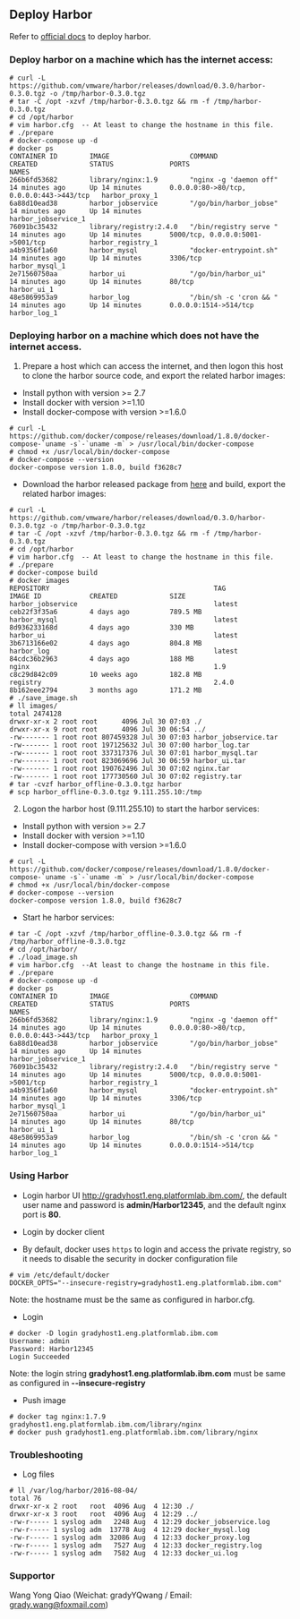## Deploy Harbor
Refer to [official docs](https://github.com/vmware/harbor/blob/master/docs/installation_guide.md) to deploy harbor.


### Deploy harbor on a machine which has the internet access:
```
# curl -L https://github.com/vmware/harbor/releases/download/0.3.0/harbor-0.3.0.tgz -o /tmp/harbor-0.3.0.tgz
# tar -C /opt -xzvf /tmp/harbor-0.3.0.tgz && rm -f /tmp/harbor-0.3.0.tgz
# cd /opt/harbor
# vim harbor.cfg  -- At least to change the hostname in this file.
# ./prepare
# docker-compose up -d
# docker ps
CONTAINER ID        IMAGE                    COMMAND                  CREATED             STATUS              PORTS                                      NAMES
266b6fd53682        library/nginx:1.9        "nginx -g 'daemon off"   14 minutes ago      Up 14 minutes       0.0.0.0:80->80/tcp, 0.0.0.0:443->443/tcp   harbor_proxy_1
6a88d10ead38        harbor_jobservice        "/go/bin/harbor_jobse"   14 minutes ago      Up 14 minutes                                                  harbor_jobservice_1
76091bc35432        library/registry:2.4.0   "/bin/registry serve "   14 minutes ago      Up 14 minutes       5000/tcp, 0.0.0.0:5001->5001/tcp           harbor_registry_1
a4b9356f1a60        harbor_mysql             "docker-entrypoint.sh"   14 minutes ago      Up 14 minutes       3306/tcp                                   harbor_mysql_1
2e71560750aa        harbor_ui                "/go/bin/harbor_ui"      14 minutes ago      Up 14 minutes       80/tcp                                     harbor_ui_1
48e5869953a9        harbor_log               "/bin/sh -c 'cron && "   14 minutes ago      Up 14 minutes       0.0.0.0:1514->514/tcp                      harbor_log_1

```

### Deploying harbor on a machine which does not have the internet access.
1. Prepare a host which can access the internet, and then logon this host to clone the harbor source code, and export the related harbor images:
 - Install python with version >= 2.7
 - Install docker with version >=1.10
 - Install docker-compose with version >=1.6.0
 ```
 # curl -L https://github.com/docker/compose/releases/download/1.8.0/docker-compose-`uname -s`-`uname -m` > /usr/local/bin/docker-compose
 # chmod +x /usr/local/bin/docker-compose
 # docker-compose --version
 docker-compose version 1.8.0, build f3628c7
 ```
 - Download the harbor released package from [here](https://github.com/vmware/harbor/releases) and build, export the related harbor images:
 ```
 # curl -L https://github.com/vmware/harbor/releases/download/0.3.0/harbor-0.3.0.tgz -o /tmp/harbor-0.3.0.tgz
 # tar -C /opt -xzvf /tmp/harbor-0.3.0.tgz && rm -f /tmp/harbor-0.3.0.tgz
 # cd /opt/harbor
 # vim harbor.cfg  -- At least to change the hostname in this file.
 # ./prepare
 # docker-compose build
 # docker images
REPOSITORY                                         TAG                                     IMAGE ID            CREATED             SIZE
harbor_jobservice                                  latest                                  ceb22f3f35a6        4 days ago          789.5 MB
harbor_mysql                                       latest                                  8d936233168d        4 days ago          330 MB
harbor_ui                                          latest                                  3b6713166e02        4 days ago          804.8 MB
harbor_log                                         latest                                  84cdc36b2963        4 days ago          188 MB
nginx                                              1.9                                     c8c29d842c09        10 weeks ago        182.8 MB
registry                                           2.4.0                                   8b162eee2794        3 months ago        171.2 MB
 # ./save_image.sh
 # ll images/
total 2474128
drwxr-xr-x 2 root root      4096 Jul 30 07:03 ./
drwxr-xr-x 9 root root      4096 Jul 30 06:54 ../
-rw------- 1 root root 807459328 Jul 30 07:03 harbor_jobservice.tar
-rw------- 1 root root 197125632 Jul 30 07:00 harbor_log.tar
-rw------- 1 root root 337317376 Jul 30 07:01 harbor_mysql.tar
-rw------- 1 root root 823069696 Jul 30 06:59 harbor_ui.tar
-rw------- 1 root root 190762496 Jul 30 07:02 nginx.tar
-rw------- 1 root root 177730560 Jul 30 07:02 registry.tar
 # tar -cvzf harbor_offline-0.3.0.tgz harbor
 # scp harbor_offline-0.3.0.tgz 9.111.255.10:/tmp
 ```
2. Logon the harbor host (9.111.255.10) to start the harbor services:
 - Install python with version >= 2.7
 - Install docker with version >=1.10
 - Install docker-compose with version >=1.6.0
 ```
 # curl -L https://github.com/docker/compose/releases/download/1.8.0/docker-compose-`uname -s`-`uname -m` > /usr/local/bin/docker-compose
 # chmod +x /usr/local/bin/docker-compose
 # docker-compose --version
 docker-compose version 1.8.0, build f3628c7
 ```
 - Start he harbor services:
 ``` 
 # tar -C /opt -xzvf /tmp/harbor_offline-0.3.0.tgz && rm -f /tmp/harbor_offline-0.3.0.tgz
 # cd /opt/harbor/
 # ./load_image.sh
 # vim harbor.cfg  --At least to change the hostname in this file.
 # ./prepare
 # docker-compose up -d
 # docker ps
CONTAINER ID        IMAGE                    COMMAND                  CREATED             STATUS              PORTS                                      NAMES
266b6fd53682        library/nginx:1.9        "nginx -g 'daemon off"   14 minutes ago      Up 14 minutes       0.0.0.0:80->80/tcp, 0.0.0.0:443->443/tcp   harbor_proxy_1
6a88d10ead38        harbor_jobservice        "/go/bin/harbor_jobse"   14 minutes ago      Up 14 minutes                                                  harbor_jobservice_1
76091bc35432        library/registry:2.4.0   "/bin/registry serve "   14 minutes ago      Up 14 minutes       5000/tcp, 0.0.0.0:5001->5001/tcp           harbor_registry_1
a4b9356f1a60        harbor_mysql             "docker-entrypoint.sh"   14 minutes ago      Up 14 minutes       3306/tcp                                   harbor_mysql_1
2e71560750aa        harbor_ui                "/go/bin/harbor_ui"      14 minutes ago      Up 14 minutes       80/tcp                                     harbor_ui_1
48e5869953a9        harbor_log               "/bin/sh -c 'cron && "   14 minutes ago      Up 14 minutes       0.0.0.0:1514->514/tcp                      harbor_log_1
 ```


### Using Harbor
- Login harbor UI http://gradyhost1.eng.platformlab.ibm.com/, the default user name and password is **admin/Harbor12345**, and the default nginx port is **80**.

- Login by docker client
 - By default, docker uses `https` to login and access the private registry, so it needs to disable the security in docker configuration file
 ```
 # vim /etc/default/docker
 DOCKER_OPTS="--insecure-registry=gradyhost1.eng.platformlab.ibm.com"
 ```
 Note: the hostname must be the same as configured in harbor.cfg.
 
 - Login
 ```
 # docker -D login gradyhost1.eng.platformlab.ibm.com
 Username: admin
 Password: Harbor12345
 Login Succeeded
 ```
 Note: the login string **gradyhost1.eng.platformlab.ibm.com** must be same as configured in **--insecure-registry**
 
 - Push image
 ```
 # docker tag nginx:1.7.9 gradyhost1.eng.platformlab.ibm.com/library/nginx
 # docker push gradyhost1.eng.platformlab.ibm.com/library/nginx
 ```

### Troubleshooting
- Log files
```
# ll /var/log/harbor/2016-08-04/
total 76
drwxr-xr-x 2 root   root  4096 Aug  4 12:30 ./
drwxr-xr-x 3 root   root  4096 Aug  4 12:29 ../
-rw-r----- 1 syslog adm   2248 Aug  4 12:29 docker_jobservice.log
-rw-r----- 1 syslog adm  13778 Aug  4 12:29 docker_mysql.log
-rw-r----- 1 syslog adm  32086 Aug  4 12:33 docker_proxy.log
-rw-r----- 1 syslog adm   7527 Aug  4 12:33 docker_registry.log
-rw-r----- 1 syslog adm   7582 Aug  4 12:33 docker_ui.log
```

### Supportor
Wang Yong Qiao (Weichat: gradyYQwang / Email: grady.wang@foxmail.com)

